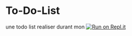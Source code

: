 # To-Do-List
une todo list realiser durant mon 
[![Run on Repl.it](https://repl.it/badge/github/MaximeBlondin/To-Do-List)](https://repl.it/github/MaximeBlondin/To-Do-List)
